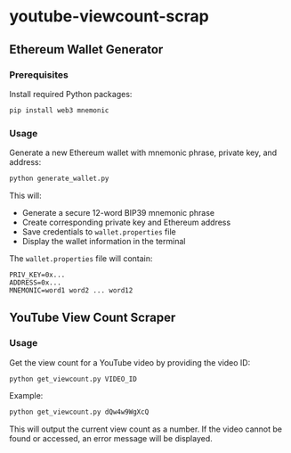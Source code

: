 # youtube-viewcount-scrap

## Ethereum Wallet Generator

### Prerequisites

Install required Python packages:

```bash
pip install web3 mnemonic
```

### Usage

Generate a new Ethereum wallet with mnemonic phrase, private key, and address:

```bash
python generate_wallet.py
```

This will:
- Generate a secure 12-word BIP39 mnemonic phrase
- Create corresponding private key and Ethereum address
- Save credentials to `wallet.properties` file
- Display the wallet information in the terminal

The `wallet.properties` file will contain:
```
PRIV_KEY=0x...
ADDRESS=0x...
MNEMONIC=word1 word2 ... word12
```

## YouTube View Count Scraper

### Usage

Get the view count for a YouTube video by providing the video ID:

```bash
python get_viewcount.py VIDEO_ID
```

Example:
```bash
python get_viewcount.py dQw4w9WgXcQ
```

This will output the current view count as a number. If the video cannot be found or accessed, an error message will be displayed.
